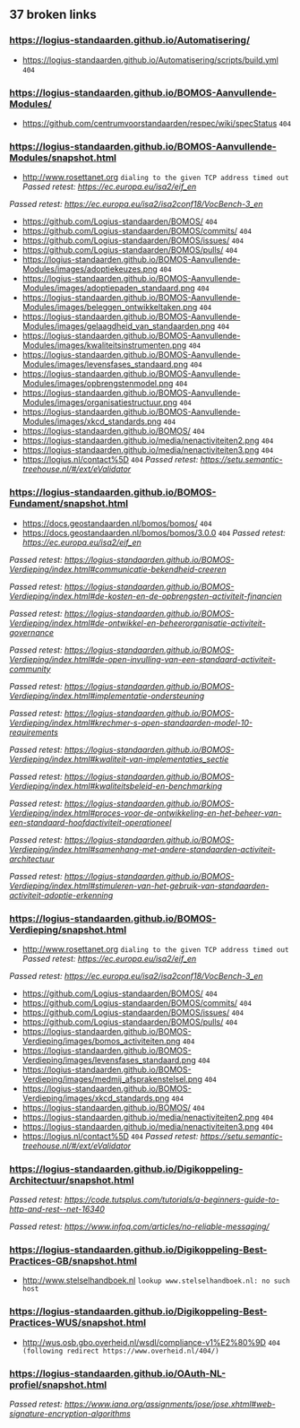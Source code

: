 ## 37 broken links

### https://logius-standaarden.github.io/Automatisering/
* https://logius-standaarden.github.io/Automatisering/scripts/build.yml `404`

### https://logius-standaarden.github.io/BOMOS-Aanvullende-Modules/
* https://github.com/centrumvoorstandaarden/respec/wiki/specStatus `404`

### https://logius-standaarden.github.io/BOMOS-Aanvullende-Modules/snapshot.html
* http://www.rosettanet.org `dialing to the given TCP address timed out`
_Passed retest: https://ec.europa.eu/isa2/eif_en_

_Passed retest: https://ec.europa.eu/isa2/isa2conf18/VocBench-3_en_

* https://github.com/Logius-standaarden/BOMOS/ `404`
* https://github.com/Logius-standaarden/BOMOS/commits/ `404`
* https://github.com/Logius-standaarden/BOMOS/issues/ `404`
* https://github.com/Logius-standaarden/BOMOS/pulls/ `404`
* https://logius-standaarden.github.io/BOMOS-Aanvullende-Modules/images/adoptiekeuzes.png `404`
* https://logius-standaarden.github.io/BOMOS-Aanvullende-Modules/images/adoptiepaden_standaard.png `404`
* https://logius-standaarden.github.io/BOMOS-Aanvullende-Modules/images/beleggen_ontwikkeltaken.png `404`
* https://logius-standaarden.github.io/BOMOS-Aanvullende-Modules/images/gelaagdheid_van_standaarden.png `404`
* https://logius-standaarden.github.io/BOMOS-Aanvullende-Modules/images/kwaliteitsinstrumenten.png `404`
* https://logius-standaarden.github.io/BOMOS-Aanvullende-Modules/images/levensfases_standaard.png `404`
* https://logius-standaarden.github.io/BOMOS-Aanvullende-Modules/images/opbrengstenmodel.png `404`
* https://logius-standaarden.github.io/BOMOS-Aanvullende-Modules/images/organisatiestructuur.png `404`
* https://logius-standaarden.github.io/BOMOS-Aanvullende-Modules/images/xkcd_standards.png `404`
* https://logius-standaarden.github.io/BOMOS/ `404`
* https://logius-standaarden.github.io/media/nenactiviteiten2.png `404`
* https://logius-standaarden.github.io/media/nenactiviteiten3.png `404`
* https://logius.nl/contact%5D `404`
_Passed retest: https://setu.semantic-treehouse.nl/#/ext/eValidator_


### https://logius-standaarden.github.io/BOMOS-Fundament/snapshot.html
* https://docs.geostandaarden.nl/bomos/bomos/ `404`
* https://docs.geostandaarden.nl/bomos/bomos/3.0.0 `404`
_Passed retest: https://ec.europa.eu/isa2/eif_en_

_Passed retest: https://logius-standaarden.github.io/BOMOS-Verdieping/index.html#communicatie-bekendheid-creeren_

_Passed retest: https://logius-standaarden.github.io/BOMOS-Verdieping/index.html#de-kosten-en-de-opbrengsten-activiteit-financien_

_Passed retest: https://logius-standaarden.github.io/BOMOS-Verdieping/index.html#de-ontwikkel-en-beheerorganisatie-activiteit-governance_

_Passed retest: https://logius-standaarden.github.io/BOMOS-Verdieping/index.html#de-open-invulling-van-een-standaard-activiteit-community_

_Passed retest: https://logius-standaarden.github.io/BOMOS-Verdieping/index.html#implementatie-ondersteuning_

_Passed retest: https://logius-standaarden.github.io/BOMOS-Verdieping/index.html#krechmer-s-open-standaarden-model-10-requirements_

_Passed retest: https://logius-standaarden.github.io/BOMOS-Verdieping/index.html#kwaliteit-van-implementaties_sectie_

_Passed retest: https://logius-standaarden.github.io/BOMOS-Verdieping/index.html#kwaliteitsbeleid-en-benchmarking_

_Passed retest: https://logius-standaarden.github.io/BOMOS-Verdieping/index.html#proces-voor-de-ontwikkeling-en-het-beheer-van-een-standaard-hoofdactiviteit-operationeel_

_Passed retest: https://logius-standaarden.github.io/BOMOS-Verdieping/index.html#samenhang-met-andere-standaarden-activiteit-architectuur_

_Passed retest: https://logius-standaarden.github.io/BOMOS-Verdieping/index.html#stimuleren-van-het-gebruik-van-standaarden-activiteit-adoptie-erkenning_


### https://logius-standaarden.github.io/BOMOS-Verdieping/snapshot.html
* http://www.rosettanet.org `dialing to the given TCP address timed out`
_Passed retest: https://ec.europa.eu/isa2/eif_en_

_Passed retest: https://ec.europa.eu/isa2/isa2conf18/VocBench-3_en_

* https://github.com/Logius-standaarden/BOMOS/ `404`
* https://github.com/Logius-standaarden/BOMOS/commits/ `404`
* https://github.com/Logius-standaarden/BOMOS/issues/ `404`
* https://github.com/Logius-standaarden/BOMOS/pulls/ `404`
* https://logius-standaarden.github.io/BOMOS-Verdieping/images/bomos_activiteiten.png `404`
* https://logius-standaarden.github.io/BOMOS-Verdieping/images/levensfases_standaard.png `404`
* https://logius-standaarden.github.io/BOMOS-Verdieping/images/medmij_afsprakenstelsel.png `404`
* https://logius-standaarden.github.io/BOMOS-Verdieping/images/xkcd_standards.png `404`
* https://logius-standaarden.github.io/BOMOS/ `404`
* https://logius-standaarden.github.io/media/nenactiviteiten2.png `404`
* https://logius-standaarden.github.io/media/nenactiviteiten3.png `404`
* https://logius.nl/contact%5D `404`
_Passed retest: https://setu.semantic-treehouse.nl/#/ext/eValidator_


### https://logius-standaarden.github.io/Digikoppeling-Architectuur/snapshot.html
_Passed retest: https://code.tutsplus.com/tutorials/a-beginners-guide-to-http-and-rest--net-16340_

_Passed retest: https://www.infoq.com/articles/no-reliable-messaging/_


### https://logius-standaarden.github.io/Digikoppeling-Best-Practices-GB/snapshot.html
* http://www.stelselhandboek.nl `lookup www.stelselhandboek.nl: no such host`

### https://logius-standaarden.github.io/Digikoppeling-Best-Practices-WUS/snapshot.html
* http://wus.osb.gbo.overheid.nl/wsdl/compliance-v1%E2%80%9D `404 (following redirect https://www.overheid.nl/404/)`

### https://logius-standaarden.github.io/OAuth-NL-profiel/snapshot.html
_Passed retest: https://www.iana.org/assignments/jose/jose.xhtml#web-signature-encryption-algorithms_

